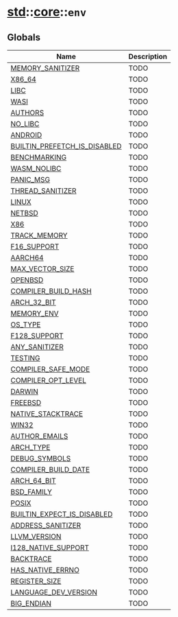 # [std](./../../std.md)::[core](./../core.md)::`env`
## Globals
|Name|Description|
|----|-----------|
|[MEMORY_SANITIZER](#todo)|TODO|
|[X86_64](#todo)|TODO|
|[LIBC](#todo)|TODO|
|[WASI](#todo)|TODO|
|[AUTHORS](#todo)|TODO|
|[NO_LIBC](#todo)|TODO|
|[ANDROID](#todo)|TODO|
|[BUILTIN_PREFETCH_IS_DISABLED](#todo)|TODO|
|[BENCHMARKING](#todo)|TODO|
|[WASM_NOLIBC](#todo)|TODO|
|[PANIC_MSG](#todo)|TODO|
|[THREAD_SANITIZER](#todo)|TODO|
|[LINUX](#todo)|TODO|
|[NETBSD](#todo)|TODO|
|[X86](#todo)|TODO|
|[TRACK_MEMORY](#todo)|TODO|
|[F16_SUPPORT](#todo)|TODO|
|[AARCH64](#todo)|TODO|
|[MAX_VECTOR_SIZE](#todo)|TODO|
|[OPENBSD](#todo)|TODO|
|[COMPILER_BUILD_HASH](#todo)|TODO|
|[ARCH_32_BIT](#todo)|TODO|
|[MEMORY_ENV](#todo)|TODO|
|[OS_TYPE](#todo)|TODO|
|[F128_SUPPORT](#todo)|TODO|
|[ANY_SANITIZER](#todo)|TODO|
|[TESTING](#todo)|TODO|
|[COMPILER_SAFE_MODE](#todo)|TODO|
|[COMPILER_OPT_LEVEL](#todo)|TODO|
|[DARWIN](#todo)|TODO|
|[FREEBSD](#todo)|TODO|
|[NATIVE_STACKTRACE](#todo)|TODO|
|[WIN32](#todo)|TODO|
|[AUTHOR_EMAILS](#todo)|TODO|
|[ARCH_TYPE](#todo)|TODO|
|[DEBUG_SYMBOLS](#todo)|TODO|
|[COMPILER_BUILD_DATE](#todo)|TODO|
|[ARCH_64_BIT](#todo)|TODO|
|[BSD_FAMILY](#todo)|TODO|
|[POSIX](#todo)|TODO|
|[BUILTIN_EXPECT_IS_DISABLED](#todo)|TODO|
|[ADDRESS_SANITIZER](#todo)|TODO|
|[LLVM_VERSION](#todo)|TODO|
|[I128_NATIVE_SUPPORT](#todo)|TODO|
|[BACKTRACE](#todo)|TODO|
|[HAS_NATIVE_ERRNO](#todo)|TODO|
|[REGISTER_SIZE](#todo)|TODO|
|[LANGUAGE_DEV_VERSION](#todo)|TODO|
|[BIG_ENDIAN](#todo)|TODO|

